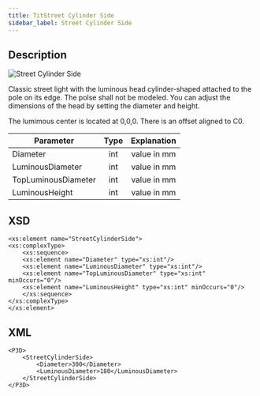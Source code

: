 ```yaml
---
title: TitStreet Cylinder Side
sidebar_label: Street Cylinder Side
---
```


## Description

![Street Cylinder Side](/img/docs/geometry/parametric/StreetCylinderSide.webp)

Classic street light with the luminous head cylinder-shaped attached to the pole on its edge. The polse shall not be modeled.
You can adjust the dimensions of the head by setting the diameter and height.

The lumimous center is located at 0,0,0.
There is an offset aligned to C0.

| Parameter           | Type | Explanation |
| ------------------- | :--: | :---------: |
| Diameter            | int  | value in mm |
| LuminousDiameter    | int  | value in mm |
| TopLuminousDiameter | int  | value in mm |
| LuminousHeight      | int  | value in mm |

## XSD

    <xs:element name="StreetCylinderSide">
    <xs:complexType>
    	<xs:sequence>
    	<xs:element name="Diameter" type="xs:int"/>
    	<xs:element name="LuminousDiameter" type="xs:int"/>
    	<xs:element name="TopLuminousDiameter" type="xs:int" minOccurs="0"/>
    	<xs:element name="LuminousHeight" type="xs:int" minOccurs="0"/>
    	</xs:sequence>
    </xs:complexType>
    </xs:element>

## XML

    <P3D>
    	<StreetCylinderSide>
    		<Diameter>300</Diameter>
    		<LuminousDiameter>180</LuminousDiameter>
    	</StreetCylinderSide>
    </P3D>
